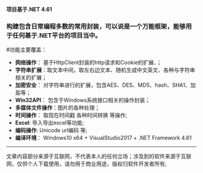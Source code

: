 #### 项目基于.NET 4.61
### 构建包含日常编程多数的常用封装，可以说是一个万能框架，能够用于任何基于.NET平台的项目当中。

#功能主要覆盖：
- **网络操作**：  基于HttpClient封装的http请求和Cookie的扩展、；
- **字符串扩展**：取文本中间，取左右边文本、随机生成中文英文、各种与字符串相关的扩展；
- **加密安全**：  对字符串进行的扩展，包含AES、DES、MD5、hash、SHA1、加盐等；
- **Win32API**：  包含于Windows系统接口相关的操作封装；
- **多媒体文件操作**：图片的各种处理；
- **时间操作**：  取现在时间戳 各种时间转换 等操作;
- **Excel**:  导入导出excel等功能;
- **编码操作**:   Unicode url编码 等;
- **编译环境**：  Windows10 x64 + VisualStudio2017 + .NET Framework 4.61

----------
文章内容部分来源于互联网，不代表本人的任何立场；涉及到的软件来源于互联网，仅供个人下载使用，请勿用于商业用途，版权归软件开发者所有;
